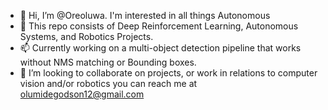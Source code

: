 - 👋 Hi, I’m @Oreoluwa. I'm interested in all things Autonomous
- 👀 This repo consists of Deep Reinforcement Learning, Autonomous Systems, and Robotics Projects.
- 📫 Currently working on a multi-object detection pipeline that works without NMS matching or Bounding boxes.
- 💞️ I’m looking to collaborate on projects, or work in relations to computer vision and/or robotics you can reach me at olumidegodson12@gmail.com

<!---
Oreoluwa-Se/Oreoluwa-Se is a ✨ special ✨ repository because its `README.md` (this file) appears on your GitHub profile.
You can click the Preview link to take a look at your changes.
--->
